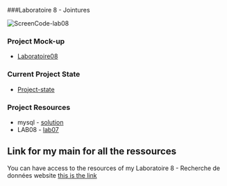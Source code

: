 ###Laboratoire 8 - Jointures

![ScreenCode-lab08]()
 
### Project Mock-up 
 
* [Laboratoire08](https://ord15990.gitlab.io/notes-de-cours/module-8/laboratoire-join) 
### Current Project State 
 
* [Project-state](https://github.com/MiguelJerome/mysqlLab08/issues) 
 
### Project Resources 
* mysql
        - [solution](laboratoire-8-solution.e416bb0a.sql)
* LAB08
        - [lab07](mysqlLab08.sql)        
 
  
## Link for my main for all the ressources
  
You can have access to the resources of my Laboratoire 8 - Recherche de données website [this is the 
link](https://github.com/MiguelJerome/mysqlLab08) 